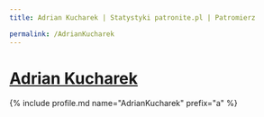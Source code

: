 ```yaml
---
title: Adrian Kucharek | Statystyki patronite.pl | Patromierz

permalink: /AdrianKucharek
---
```


# [Adrian Kucharek](https://patronite.pl/AdrianKucharek)

{% include profile.md name="AdrianKucharek" prefix="a" %}
